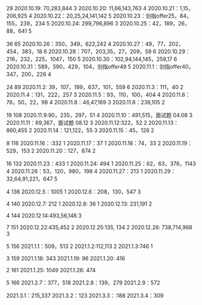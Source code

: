 29
2020.10.19: 70,283,844  3
2020.10.20: 11,66,143,763   4
2020.10.21：1,15，206,925   4
2020.10.22：20,25,24,141,142   5
2020.10.23：剑指offer25，84，155，239，234   5
2020.10.24: 299,796,896   3
2020.10.25：42，189，26，88，641   5

36 65
2020.10.26：350，349，622,242    4
2020.10.27：49，77，202，454，383，18  6
2020.10.28：707，203,35，27，209，59  6
2020.10.29：216，232，225，1047，150 5
2020.10.30：102,94,144,145，258,17 6
2020.10.31：589，590，429，104，剑指offer49  5
2020.11.1：剑指offer40，347，200，226   4

24 89
2020.11.2: 39，107，199，637，101，559   6
2020.11.3：111，40    2
2020.11.4：131，222，257   3
2020.11.5：93，110，100，404   4
2020.11.6：78，50，22，98   4
2020.11.8：46,47,169  3
2020.11.8：236,105   2

19 108
2020.11.9:90，235，297，51   4
2020.11.10：491,515，面试题 04.08 3
2020.11.11：69,367，面试题 08.12 3
2020.11.12:322，52  2
2020.11.13：860,455  2
2020.11.14：121,122，55   3
2020.11.15：45，126   2

8 116
2020.11.16：:332    1
2020.11.17：37  1
2020.11.18：74，33   2
2020.11.19：529，153  2
2020.11.20：127，874  2

16 132
2020.11.23：433  1
2020.11.24: 494  1
2020.11.25：62，63，376，1143  4
2020.11.26：53，120，980，198   4
2020.11.27：213  1
2020.11.29：32,64,91,221，647   5

4 136
2020.12.5：1005    1
2020.12.6：208，130，547   3

4 140
2020.12.7: 212   1
2020.12.8: 36     1
2020.12.13: 231,191 2

4 144
2020.12.14:493,56,146 3

7 151
2020.12.22:435,452  2
2020.12.25:135, 134 2
2020.12.26: 738,714,968  3

5 156
2021.1.1：509，513  2
2021.1.2:112,113  2
2021.1.3:746 1

3 159
2021.1.18: 343
2021.1.19:  96
2021.1.20: 416

2  161
2021.1.25: 1049
2021.1.26: 474

5 166
2021.2.7：377，518
2021.2.8：139，279
2021.2.9：572

2021.3.1：215,337
2021.3.2：123
2021.3.3：:188
2021.3.4：309



